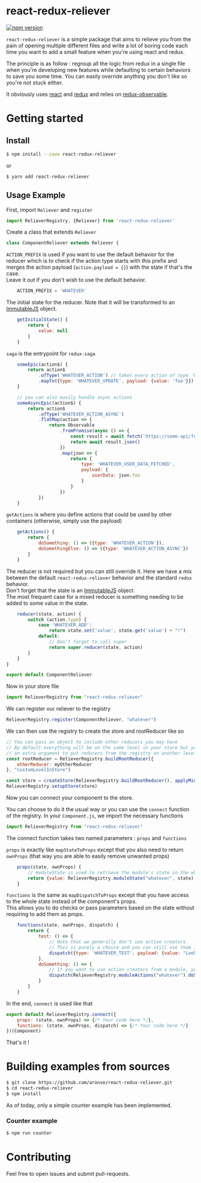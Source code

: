 # react-redux-reliever

[![npm version](https://img.shields.io/npm/v/react-redux-reliever.svg?style=flat-square)](https://www.npmjs.com/package/react-redux-reliever)

`react-redux-reliever` is a simple package that aims to relieve you from the pain of opening multiple different files and write a lot of boring code each time you want to add a small feature when you're using react and redux.

The principle is as follow : regroup all the logic from redux in a single file when you're developing new features while defaulting to certain behaviors to save you some time. You can easily override anything you don't like so you're not stuck either.

It obviously uses [react](https://github.com/facebook/react) and [redux](https://github.com/reactjs/redux) and relies on [redux-observable](https://github.com/redux-observable/redux-observable).

# Getting started

## Install

```sh
$ npm install --save react-redux-reliever
```
or

```sh
$ yarn add react-redux-reliever
```

## Usage Example

First, import `Reliever` and `register`
```javascript
import RelieverRegistry, {Reliever} from 'react-redux-reliever'
```

Create a class that extends `Reliever`
```javascript
class ComponentReliever extends Reliever {
```

`ACTION_PREFIX` is used if you want to use the default behavior for the reducer which is to check if the action type starts with this prefix and merges the action payload (`action.payload = {}`) with the state if that's the case.  
Leave it out if you don't wish to use the default behavior.
```javascript
    ACTION_PREFIX = 'WHATEVER'
```

The initial state for the reducer. Note that it will be transformed to an [ImmutableJS](https://facebook.github.io/immutable-js/) object.
```javascript
    getInitialState() {
        return {
            value: null
        }
    }
```

`saga` is the entrypoint for `redux-saga`
```javascript
    someEpic(action$) {
        return action$
            .ofType('WHATEVER_ACTION') // takes every action of type 'WHATEVER_ACTION' from the action stream
            .mapTo({type: 'WHATEVER_UPDATE', payload: {value: 'foo'}}) // then maps the action to an action of type 'WHATEVER_UPDATE'. payload will be applied to the state automatically without using a reducer
    }

    // you can also easily handle async actions
    someAsyncEpic(action$) {
        return action$
            .ofType('WHATEVER_ACTION_ASYNC')
            .flatMap(action => {
                return Observable
                    .fromPromise(async () => {
                        const result = await fetch(`https://some-api/foo?userId=${action.userId}`)
                        return await result.json()
                    })
                    .map(json => {
                        return {
                            type: 'WHATEVER_USER_DATA_FETCHED',
                            payload: {
                                userData: json.foo
                            }
                        }
                    })
            })
    }
```

`getActions` is where you define actions that could be used by other containers (otherwise, simply use the payload)
```javascript
    getActions() {
        return {
            doSomething: () => ({type: 'WHATEVER_ACTION'}),
            doSomethingElse: () => ({type: 'WHATEVER_ACTION_ASYNC'})         
        }
    }
```

The reducer is not required but you can still override it. Here we have a mix between the default `react-redux-reliever` behavior and the standard `redux` behavior.  
Don't forget that the state is an [ImmutableJS](https://facebook.github.io/immutable-js/) object.  
The most frequent case for a mixed reducer is something needing to be added to some value in the state.
```javascript
    reducer(state, action) {
        switch (action.type) {
            case 'WHATEVER_ADD':
                return state.set('value', state.get('value') + "!")
            default:
                // Don't forget to call super
                return super.reducer(state, action)
        }
    }
}

export default ComponentReliever
```

Now in your store file
```javascript
import RelieverRegistry from "react-redux-reliever"
```
We can register our reliever to the registry
```javascript
RelieverRegistry.register(ComponentReliever, "whatever")
```

We can then use the registry to create the store and rootReducer like so
```javascript
// You can pass an object to include other reducers you may have
// By default everything will be on the same level in your store but you can pass
// an extra argument to put reducers from the registry on another level
const rootReducer = RelieverRegistry.buildRootReducer({
    otherReducer: myOtherReducer
}, "customLevelInStore")

const store = createStore(RelieverRegistry.buildRootReducer(), applyMiddleware(RelieverRegistry.middleware(), logger))
RelieverRegistry.setupStore(store)
```

Now you can connect your component to the store.  

You can choose to do it the usual way or you can use the `connect` function of the registry.
In your `Component.js`, we import the necessary functions
```javascript
import RelieverRegistry from "react-redux-reliever"
```

The connect function takes two named parameters : `props` and `functions`

`props` is exactly like `mapStateToProps` except that you also need to return `ownProps` (that way you are able to easily remove unwanted props)
```javascript
    props(state, ownProps) {
        // moduleState is used to retrieve the module's state in the whole store
        return {value: RelieverRegistry.moduleState("whatever", state).get('value'), ...ownProps}
    }
```

`functions` is the same as `mapDispatchToProps` except that you have access to the whole state instead of the component's props.  
This allows you to do checks or pass parameters based on the state without requiring to add them as props.
```javascript
    functions(state, ownProps, dispatch) {
        return {
            test: () => {
                // Note that we generally don't use action creators.
                // This is purely a choice and you can still use them if you want.
                dispatch({type: 'WHATEVER_TEST', payload: {value: "Looking good !"}})
            },
            doSomething: () => {
                // If you want to use action creators from a module, you could do so like that by using its name
                dispatch(RelieverRegistry.moduleActions("whatever").doSomething())
            }
        }
    }
```

In the end, `connect` is used like that
```javascript
export default RelieverRegistry.connect({
    props: (state, ownProps) => {/* Your code here */},
    functions: (state, ownProps, dispatch) => {/* Your code here */}
})(Component)
```

That's it !

# Building examples from sources

```sh
$ git clone https://github.com/aronse/react-redux-reliever.git
$ cd react-redux-reliever
$ npm install
```

As of today, only a simple counter example has been implemented.

### Counter example

```sh
$ npm run counter
```

# Contributing

Feel free to open issues and submit pull-requests.